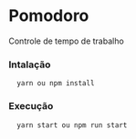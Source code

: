 # Pomodoro

Controle de tempo de trabalho

###  Intalação
```
  yarn ou npm install
```


###  Execução
```
  yarn start ou npm run start
```
